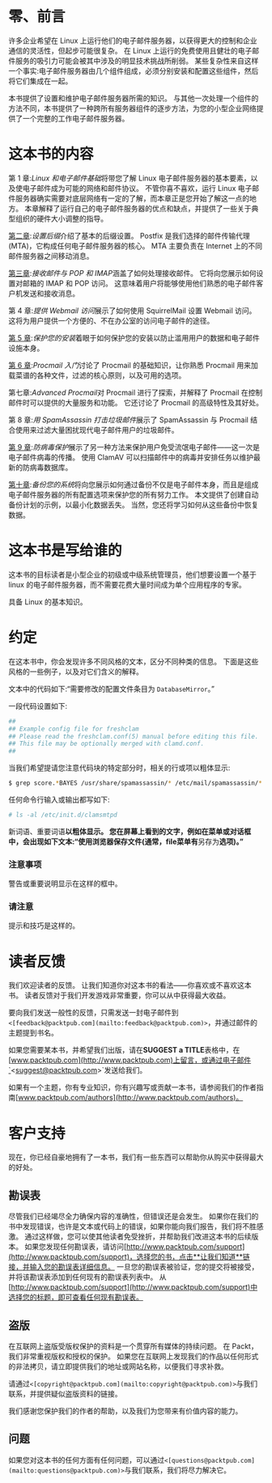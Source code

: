 # 零、前言

许多企业希望在 Linux 上运行他们的电子邮件服务器，以获得更大的控制和企业通信的灵活性，但起步可能很复杂。 在 Linux 上运行的免费使用且健壮的电子邮件服务的吸引力可能会被其中涉及的明显技术挑战所削弱。 某些复杂性来自这样一个事实:电子邮件服务器由几个组件组成，必须分别安装和配置这些组件，然后将它们集成在一起。

本书提供了设置和维护电子邮件服务器所需的知识。 与其他一次处理一个组件的方法不同，本书提供了一种跨所有服务器组件的逐步方法，为您的小型企业网络提供了一个完整的工作电子邮件服务器。

# 这本书的内容

第 1 章:*Linux 和电子邮件基础*将带您了解 Linux 电子邮件服务器的基本要素，以及使电子邮件成为可能的网络和邮件协议。 不管你喜不喜欢，运行 Linux 电子邮件服务器确实需要对底层网络有一定的了解，而本章正是您开始了解这一点的地方。 本章解释了运行自己的电子邮件服务器的优点和缺点，并提供了一些关于典型组织的硬件大小调整的指导。

[第二章](02.html "Chapter 2. Setting up Postfix"):*设置后缀*介绍了基本的后缀设置。 Postfix 是我们选择的邮件传输代理(MTA)，它构成任何电子邮件服务器的核心。 MTA 主要负责在 Internet 上的不同邮件服务器之间移动消息。

[第三章](03.html "Chapter 3. Incoming Mail with POP and IMAP"):*接收邮件与 POP 和 IMAP*涵盖了如何处理接收邮件。 它将向您展示如何设置对邮箱的 IMAP 和 POP 访问。 这意味着用户将能够使用他们熟悉的电子邮件客户机发送和接收消息。

第 4 章:*提供 Webmail 访问*展示了如何使用 SquirrelMail 设置 Webmail 访问。 这将为用户提供一个方便的、不在办公室的访问电子邮件的途径。

[第 5 章](05.html "Chapter 5. Securing Your Installation"):*保护您的安装*着眼于如何保护您的安装以防止滥用用户的数据和电子邮件设施本身。

[第 6 章](06.html "Chapter 6. Getting Started with Procmail"):*Procmail 入门*讨论了 Procmail 的基础知识，让你熟悉 Procmail 用来加载菜谱的各种文件，过滤的核心原则，以及可用的选项。

第七章:*Advanced Procmail*对 Procmail 进行了探索，并解释了 Procmail 在控制邮件时可以提供的大量服务和功能。 它还讨论了 Procmail 的高级特性及其好处。

第 8 章:*用 SpamAssassin 打击垃圾邮件*展示了 SpamAssassin 与 Procmail 结合使用来过滤大量困扰现代电子邮件用户的垃圾邮件。

[第 9 章](09.html "Chapter 9. Antivirus Protection"):*防病毒保护*展示了另一种方法来保护用户免受流氓电子邮件——这一次是电子邮件病毒的传播。 使用 ClamAV 可以扫描邮件中的病毒并安排任务以维护最新的防病毒数据库。

[第十章](10.html "Chapter 10. Backing Up Your System"):*备份您的系统*将向您展示如何通过备份不仅是电子邮件本身，而且是组成电子邮件服务器的所有配置选项来保护您的所有努力工作。 本文提供了创建自动备份计划的示例，以最小化数据丢失。 当然，您还将学习如何从这些备份中恢复数据。

# 这本书是写给谁的

这本书的目标读者是小型企业的初级或中级系统管理员，他们想要设置一个基于 linux 的电子邮件服务器，而不需要花费大量时间成为单个应用程序的专家。

具备 Linux 的基本知识。

# 约定

在这本书中，你会发现许多不同风格的文本，区分不同种类的信息。 下面是这些风格的一些例子，以及对它们含义的解释。

文本中的代码如下:“需要修改的配置文件条目为 `DatabaseMirror`。”

一段代码设置如下:

```sh
##
## Example config file for freshclam
## Please read the freshclam.conf(5) manual before editing this file.
## This file may be optionally merged with clamd.conf.
##

```

当我们希望提请您注意代码块的特定部分时，相关的行或项以粗体显示:

```sh
$ grep score.*BAYES /usr/share/spamassassin/* /etc/mail/spamassassin/* ~/.spamassassin/local.cf

```

任何命令行输入或输出都写如下:

```sh
# ls -al /etc/init.d/clamsmtpd

```

新词语、重要词语**以粗体显示。 您在屏幕上看到的文字，例如在菜单或对话框中，会出现如下文本:“使用浏览器保存文件(通常，**file**菜单有**另存为**选项)。”**

### 注意事项

警告或重要说明显示在这样的框中。

### 请注意

提示和技巧是这样的。

# 读者反馈

我们欢迎读者的反馈。 让我们知道你对这本书的看法——你喜欢或不喜欢这本书。 读者反馈对于我们开发游戏非常重要，你可以从中获得最大收益。

要向我们发送一般性的反馈，只需发送一封电子邮件到`<[feedback@packtpub.com](mailto:feedback@packtpub.com)>`，并通过邮件的主题提到书名。

如果您需要某本书，并希望我们出版，请在**SUGGEST a TITLE**表格中，在[www.packtpub.com](http://www.packtpub.com)上留言，或通过电子邮件`<[suggest@packtpub.com](mailto:suggest@packtpub.com)>`发送给我们。

如果有一个主题，你有专业知识，你有兴趣写或贡献一本书，请参阅我们的作者指南[www.packtpub.com/authors](http://www.packtpub.com/authors)。

# 客户支持

现在，你已经自豪地拥有了一本书，我们有一些东西可以帮助你从购买中获得最大的好处。

## 勘误表

尽管我们已经竭尽全力确保内容的准确性，但错误还是会发生。 如果你在我们的书中发现错误，也许是文本或代码上的错误，如果你能向我们报告，我们将不胜感激。 通过这样做，您可以使其他读者免受挫折，并帮助我们改进这本书的后续版本。 如果您发现任何勘误表，请访问[http://www.packtpub.com/support](http://www.packtpub.com/support)，选择您的书，点击**让我们知道**链接，并输入您的勘误表详细信息。 一旦您的勘误表被验证，您的提交将被接受，并将该勘误表添加到任何现有的勘误表列表中。 从[http://www.packtpub.com/support](http://www.packtpub.com/support)中选择您的标题，即可查看任何现有勘误表。

## 盗版

在互联网上盗版受版权保护的资料是一个贯穿所有媒体的持续问题。 在 Packt，我们非常重视版权和授权的保护。 如果您在互联网上发现我们的作品以任何形式的非法拷贝，请立即提供我们的地址或网站名称，以便我们寻求补救。

请通过`<[copyright@packtpub.com](mailto:copyright@packtpub.com)>`与我们联系，并提供疑似盗版资料的链接。

我们感谢您保护我们的作者的帮助，以及我们为您带来有价值内容的能力。

## 问题

如果您对这本书的任何方面有任何问题，可以通过`<[questions@packtpub.com](mailto:questions@packtpub.com)>`与我们联系，我们将尽力解决它。